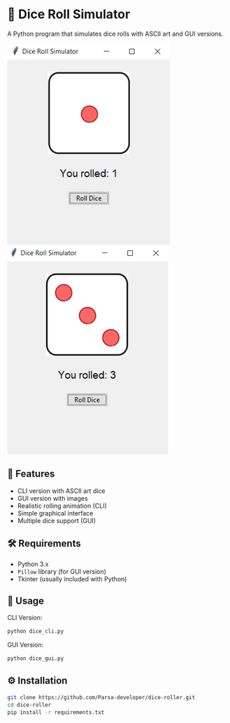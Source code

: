 # 🎲 Dice Roll Simulator

A Python program that simulates dice rolls with ASCII art and GUI versions.

![Dice Roll Demo](assets/gui-1.PNG)
![Dice Roll Demo](assets/gui-2.PNG)

## 🌟 Features
- CLI version with ASCII art dice
- GUI version with images
- Realistic rolling animation (CLI)
- Simple graphical interface
- Multiple dice support (GUI)

## 🛠️ Requirements
- Python 3.x
- `Pillow` library (for GUI version)
- Tkinter (usually included with Python)

## 🚀 Usage
CLI Version:
```bash
python dice_cli.py
```
GUI Version:
```bash
python dice_gui.py
```

## ⚙️ Installation
```bash
git clone https://github.com/Parsa-developer/dice-roller.git
cd dice-roller
pip install -r requirements.txt